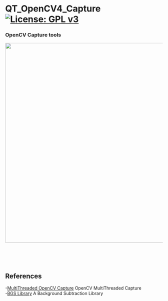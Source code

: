 # QT_OpenCV4_Capture [![License: GPL v3](https://img.shields.io/badge/License-GPLv3-blue.svg)](https://www.gnu.org/licenses/gpl-3.0)<br>
### OpenCV Capture tools

<img src="pic/UnoPicoQ.gif" width=640><br>


<br>
<br>
<br>

## References <br>
  -[MultiThreaded OpenCV Capture](https://code.google.com/archive/p/qt-opencv-multithreaded/wikis/Documentation.wiki) OpenCV MultiThreaded Capture<br>
  -[BGS Library](https://github.com/andrewssobral/bgslibrary) A Background Subtraction Library<br>
 
